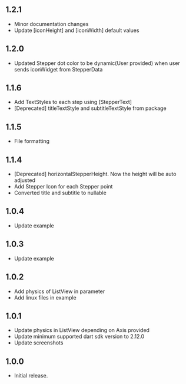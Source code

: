 ## 1.2.1
* Minor documentation changes
* Update [iconHeight] and [iconWidth] default values

## 1.2.0
* Updated Stepper dot color to be dynamic(User provided) when user sends iconWidget from StepperData

## 1.1.6
* Add TextStyles to each step using [StepperText]
* [Deprecated] titleTextStyle and subtitleTextStyle from package

## 1.1.5
* File formatting

## 1.1.4
* [Deprecated] horizontalStepperHeight. Now the height will be auto adjusted
* Add Stepper Icon for each Stepper point
* Converted title and subtitle to nullable

## 1.0.4
* Update example

## 1.0.3
* Update example

## 1.0.2
* Add physics of ListView in parameter
* Add linux files in example

## 1.0.1
* Update physics in ListView depending on Axis provided
* Update minimum supported dart sdk version to 2.12.0
* Update screenshots

## 1.0.0
* Initial release.
